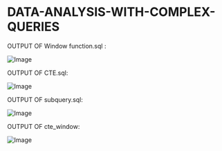 # DATA-ANALYSIS-WITH-COMPLEX-QUERIES



OUTPUT OF Window function.sql :

![Image](https://github.com/user-attachments/assets/2a24ffcc-b642-46b4-bad5-509be8cb0635)

OUTPUT OF CTE.sql:

![Image](https://github.com/user-attachments/assets/eea6abfa-53ec-4c23-8da9-f1b38907b094)

OUTPUT OF subquery.sql:

![Image](https://github.com/user-attachments/assets/e5b5f78d-82bd-4bb7-b94c-b95eb605218b)

OUTPUT OF cte_window:

![Image](https://github.com/user-attachments/assets/a3bae5fc-4046-4912-b352-efb0cb7c6eca)
